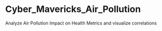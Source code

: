 # Cyber_Mavericks_Air_Pollution
Analyze Air Pollution Impact on Health Metrics and visualize correlations
